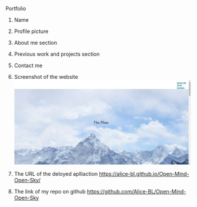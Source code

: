 Portfolio
1. Name
2. Profile picture
3. About me section
4. Previous work and projects section
5. Contact me


6. Screenshot of the website
![portfolio](https://raw.githubusercontent.com/Alice-BL/Open-Mind-Open-Sky/main/assets/images/Capture.PNG)

7. The URL of the deloyed aplliaction
https://alice-bl.github.io/Open-Mind-Open-Sky/

8. The link of my repo on github
https://github.com/Alice-BL/Open-Mind-Open-Sky



